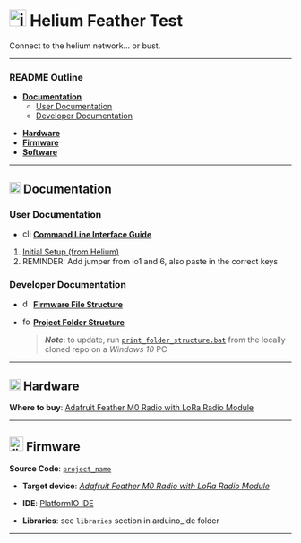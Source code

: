<!-- HTML Comment -->

<!-- GitHub Markdown / HTML Format Tips

* Line Breaks in Text
  <br/> for single break

* Link with spaces in file path
  [Link Text](/folder/file%20path%20with%20spaces)

* Link to a Heading
  [Link Text](#link-to-a-multi-word-heading)

* File paths must use forward slashes '/' to create useable relative links in GitHub

* Side-by-side images on GitHub
  <p float="left">
  <img src="/img/pcb-001.jpg" alt="pcb-001.jpg" width="300">
  <img src="/img/pcb-002.jpg" alt="pcb-002.jpg" width="300">
  </p>

* Clickable Image URL link must have HTML code on SAME LINE, for example:
  <a href="docs/schematic.pdf"><img src="/img/schematic.jpg" alt="schematic.jpg" width="400"></a>

* Code Block Syntax Highlighting tags:
  http://www.rubycoloredglasses.com/2013/04/languages-supported-by-github-flavored-markdown/
  ```cpp

* Emojis: copy-paste directly into text https://emojipedia.org/

* Table Generator: https://www.tablesgenerator.com/markdown_tables
  | header A | header B | header C |
  |----------|----------|----------|
  | item 1   | item 2   | item 3   |
  |          |          |          |
-->

<!-- Project Title -->
# <img src="/img/icon.png" alt="icon.png" width="30"> Helium Feather Test

<!-- Project Description -->
Connect to the helium network... or bust.

---

### README Outline
* [**Documentation**](#documentation)
    * [User Documentation](#user-documentation)
    * [Developer Documentation](#developer-documentation)

<!--    * [System Block Diagram](#system-block-diagram) -->
<!--    * [Developer Resources](#developer-resources)-->
<!--    * [Production Documentation](#production-documentation)-->
* [**Hardware**](#hardware)
* [**Firmware**](#firmware)
* [**Software**](#software)
 ---

## <img src="/img/documentation_icon.png" alt="documentation_icon.png" width="20"> Documentation

<!--
### System Block Diagram
  <img src="/img/system_block_diagram.png" alt="system_block_diagram.png" width="700"><br><br>
-->

###  User Documentation
* <img src="/img/cli_icon.png" alt="cli_icon.png " width="15"> [**Command Line Interface Guide**](docs/command_line_interface_guide.md)
<!--
1. Initial Setup User Guide
1. Quick Start User Guide
1. Field User Guide
1. Technical User Manual
-->

1. [Initial Setup (from Helium)](https://github.com/helium/devdocs/blob/21bee22ed5c32c6a67d74756c32bfa0053543666/devices/arduino-quickstart/adafruit-feather-m0-rfm95.md)
1. REMINDER: Add jumper from io1 and 6, also paste in the correct keys

### Developer Documentation

* <img src="/img/documentation_icon.png" alt="documentation_icon.png" width="15"> [**Firmware File Structure**](docs/firmware_file_structure.md)

* <img src="/img/folders.png" alt="folders.png" width="15"> [**Project Folder Structure**](/utils/print_folder_structure/folder_structure.md)
    > _**Note**_: to update, run [`print_folder_structure.bat`](/utils/print_folder_structure) from the locally cloned repo on a _Windows 10_ PC

<!-- 1. [**Example Firmware Setup Guide** ](docs/example_firmware_setup_guide.md) -->

<!--
### Developer Resources
-->

<!--
#### Production Documentation
1. Firmware Upload Procedure
1. Device Commissioning & Configuration Procedure
1. Production & Assembly Guide
1. Functional Verification Procedure
-->




---

## <img src="/img/hardware_icon.png" alt="hardware_icon.png" width="20"> Hardware

**Where to buy**: [Adafruit Feather M0 Radio with LoRa Radio Module](https://learn.adafruit.com/adafruit-feather-m0-radio-with-lora-radio-module/using-the-rfm-9x-radio) <!-- | [Simplified PDF](docs/bom-simplified.pdf)-->

<!--**Photo Gallery**-->

<!--
#### Electronics

* **Schematic**: [PDF](docs/schematic.pdf) <br>

  <a href="docs/schematic.pdf"><img src="/img/schematic.jpg" alt="schematic.jpg" width="400"></a>
<br><br>
* **PCB Design**: [Autodesk Eagle Files](hardware/elec/) <br>

  <p float="left">
  <img src="/img/pcb-render-top.png" alt="pcb-render-top.png" width="100">
  <img src="/img/pcb-render-bottom.png" alt="pcb-render-bottom.png" width="100">
  </p>
-->

<!--
#### Mechanical
* **3D Design**: [eDrawings Files](hardware/mech/eDrawings) <br>

  <a href="hardware/mech/eDrawings"><img src="/img/edrawing.jpg" alt="edrawing.jpg" width="400"></a>
-->

---

## <img src="/img/firmware_icon.png" alt="firmware_icon.png" width="25"> Firmware

**Source Code**: [`project_name`](firmware/platformio_ide)

* **Target device**: [*Adafruit Feather M0 Radio with LoRa Radio Module*](https://learn.adafruit.com/adafruit-feather-m0-radio-with-lora-radio-module/using-the-rfm-9x-radio)

* **IDE**: [PlatformIO IDE](https://platformio.org/)
* **Libraries**: see `libraries` section in arduino_ide folder
<!--
  * **Protocol Stack**:
  * **Compiler Toolchain**:
-->



---

<!--
## <img src="/img/software_icon.png" alt="software_icon.png" width="25"> Software

---
-->
